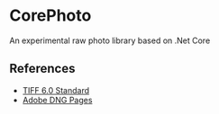 # CorePhoto
An experimental raw photo library based on .Net Core

## References
- [TIFF 6.0 Standard](https://partners.adobe.com/public/developer/en/tiff/TIFF6.pdf)
- [Adobe DNG Pages](https://helpx.adobe.com/photoshop/digital-negative.html)